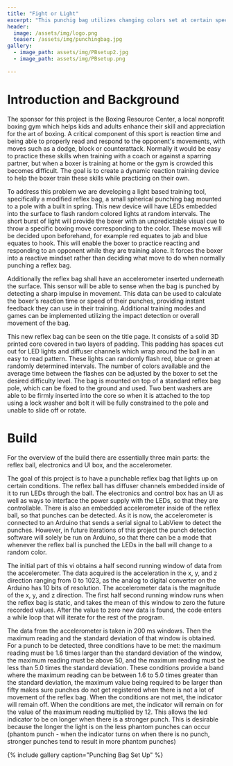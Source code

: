 ```yaml
---
title: "Fight or Light"
excerpt: "This punchig bag utilizes changing colors set at certain speeds to train boxing reflexes"
header:
  image: /assets/img/logo.png
  teaser: /assets/img/punchingbag.jpg
gallery:
  - image_path: assets/img/PBsetup2.jpg
  - image_path: assets/img/PBsetup.png
 
---
```


# Introduction and Background
The sponsor for this project is the Boxing Resource Center, a local nonprofit boxing gym which helps kids and adults enhance their skill and appreciation for the art of boxing.  A critical component of this sport is reaction time and being able to properly read and respond to the opponent's movements, with moves such as a dodge, block or counterattack.  Normally it would be easy to practice these skills when training with a coach or against a sparring partner, but when a boxer is training at home or the gym is crowded this becomes difficult.  The goal is to create a dynamic reaction training device to help the boxer train these skills while practicing on their own.

To address this problem we are developing a light based training tool, specifically a modified reflex bag, a small spherical punching bag mounted to a pole with a built in spring.  This new device will have LEDs embedded into the surface to flash random colored lights at random intervals.  The short burst of light will provide the boxer with an unpredictable visual cue to throw a specific boxing move corresponding to the color.  These moves will be decided upon beforehand, for example red equates to jab and blue equates to hook.  This will enable the boxer to practice reacting and responding to an opponent while they are training alone.  It forces the boxer into a reactive mindset rather than deciding what move to do when normally punching a reflex bag.

Additionally the reflex bag shall have an accelerometer inserted underneath the surface.  This sensor will be able to sense when the bag is punched by detecting a sharp impulse in movement.  This data can be used to calculate the boxer’s reaction time or speed of their punches, providing instant feedback they can use in their training.  Additional training modes and games can be implemented utilizing the impact detection or overall movement of the bag. 
	
This new reflex bag can be seen on the title page. It consists of a solid 3D printed core covered in two layers of padding.  This padding has spaces cut out for LED lights and diffuser channels which wrap around the ball in an easy to read pattern.  These lights can randomly flash red, blue or green at randomly determined intervals.  The number of colors available and the average time between the flashes can be adjusted by the boxer to set the desired difficulty level.  The bag is mounted on top of a standard reflex bag pole, which can be fixed to the ground and used.  Two bent washers are able to be firmly inserted into the core so when it is attached to the top using a lock washer and bolt it will be fully constrained to the pole and unable to slide off or rotate.

# Build
For the overview of the build there are essentially three main parts: the reflex ball, electronics and UI box, and the accelerometer. 

The goal of this project is to have a punchable reflex bag that lights up on certain conditions. The reflex ball has diffuser channels embedded inside of it to run LEDs through the ball. The electronics and control box has an UI as well as ways to interface the power supply with the LEDs, so that they are controllable. There is also an embedded accelerometer inside of the reflex ball, so that punches can be detected. As it is now, the accelerometer is connected to an Arduino that sends a serial signal to LabView to detect the punches. However, in future iterations of this project the punch detection software will solely be run on Arduino, so that there can be a mode that whenever the reflex ball is punched the LEDs in the ball will change to a random color.

The initial part of this vi obtains a half second running window of data from the accelerometer. The data acquired is the acceleration in the x, y, and z direction ranging from 0 to 1023, as the analog to digital converter on the Arduino has 10 bits of resolution. The accelerometer data is the magnitude of the x, y, and z direction. The first half second running window runs when the reflex bag is static, and takes the mean of this window to zero the future recorded values. After the value to zero new data is found, the code enters a while loop that will iterate for the rest of the program.

The data from the accelerometer is taken in 200 ms windows. Then the maximum reading and the standard deviation of that window is obtained. For a punch to be detected, three conditions have to be met: the maximum reading must be 1.6 times larger than the standard deviation of the window, the maximum reading must be above 50, and the maximum reading must be less than 5.0 times the standard deviation. These conditions provide a band where the maximum reading can be between 1.6 to 5.0 times greater than the standard deviation, the maximum value being required to be larger than fifty makes sure punches do not get registered when there is not a lot of movement of the reflex bag. When the conditions are not met, the indicator will remain off. When the conditions are met, the indicator will remain on for the value of the maximum reading multiplied by 12. This allows the led indicator to be on longer when there is a stronger punch. This is desirable because the longer the light is on the less phantom punches can occur (phantom punch - when the indicator turns on when there is no punch, stronger punches tend to result in more phantom punches)




{% include gallery caption="Punching Bag Set Up" %}
